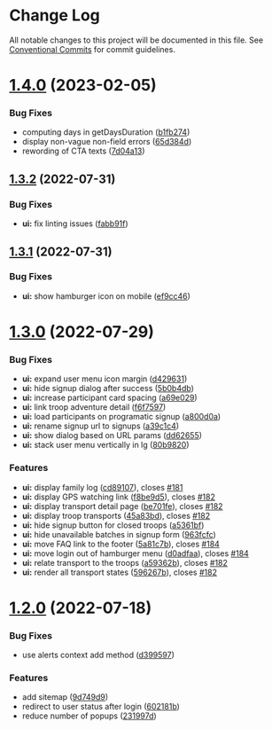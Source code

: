 # Change Log

All notable changes to this project will be documented in this file.
See [Conventional Commits](https://conventionalcommits.org) for commit guidelines.

# [1.4.0](https://github.com/fantasion/fantasion/compare/v1.3.2...v1.4.0) (2023-02-05)

### Bug Fixes

- computing days in getDaysDuration ([b1fb274](https://github.com/fantasion/fantasion/commit/b1fb2746faf0646c39bd94fe854021cf3e73b604))
- display non-vague non-field errors ([65d384d](https://github.com/fantasion/fantasion/commit/65d384dec193375c1fc573514294bade06eaef21))
- rewording of CTA texts ([7d04a13](https://github.com/fantasion/fantasion/commit/7d04a13844fcc645d26e80e5153c5164ab1fbf65))

## [1.3.2](https://github.com/fantasion/fantasion/compare/v1.3.1...v1.3.2) (2022-07-31)

### Bug Fixes

- **ui:** fix linting issues ([fabb91f](https://github.com/fantasion/fantasion/commit/fabb91f0889485f54feaa1c5171c55ff829cd2bc))

## [1.3.1](https://github.com/fantasion/fantasion/compare/v1.3.0...v1.3.1) (2022-07-31)

### Bug Fixes

- **ui:** show hamburger icon on mobile ([ef9cc46](https://github.com/fantasion/fantasion/commit/ef9cc46e148ededbcb3ae821d8695da3bb546b09))

# [1.3.0](https://github.com/fantasion/fantasion/compare/v1.2.0...v1.3.0) (2022-07-29)

### Bug Fixes

- **ui:** expand user menu icon margin ([d429631](https://github.com/fantasion/fantasion/commit/d429631267d66be0971433b96ff82c67943e6b0f))
- **ui:** hide signup dialog after success ([5b0b4db](https://github.com/fantasion/fantasion/commit/5b0b4db77406a8e7eb1099164e4b15c9144ef9c4))
- **ui:** increase participant card spacing ([a69e029](https://github.com/fantasion/fantasion/commit/a69e0298f20324f1963f86b1f9151d7139f2a1e2))
- **ui:** link troop adventure detail ([f6f7597](https://github.com/fantasion/fantasion/commit/f6f75972b26cbcfc5467eabe8a19a5732d757cce))
- **ui:** load participants on programatic signup ([a800d0a](https://github.com/fantasion/fantasion/commit/a800d0a6a5a7c01d1e499518db93f3cd44d82655))
- **ui:** rename signup url to signups ([a39c1c4](https://github.com/fantasion/fantasion/commit/a39c1c44bcd1d91ef9decc5b01e1a3ca9bf241a7))
- **ui:** show dialog based on URL params ([dd62655](https://github.com/fantasion/fantasion/commit/dd626550e6b1f508112ea182c89909fd813c2bc8))
- **ui:** stack user menu vertically in lg ([80b9820](https://github.com/fantasion/fantasion/commit/80b9820410814168f47cdeb7131f5cf6c4519510))

### Features

- **ui:** display family log ([cd89107](https://github.com/fantasion/fantasion/commit/cd891078880d32474d259dac68c8c55a9544df42)), closes [#181](https://github.com/fantasion/fantasion/issues/181)
- **ui:** display GPS watching link ([f8be9d5](https://github.com/fantasion/fantasion/commit/f8be9d582444b9004d08acf3b3a92ccf965d1ac5)), closes [#182](https://github.com/fantasion/fantasion/issues/182)
- **ui:** display transport detail page ([be701fe](https://github.com/fantasion/fantasion/commit/be701febe688550c3b21cd48cc445455e42b3073)), closes [#182](https://github.com/fantasion/fantasion/issues/182)
- **ui:** display troop transports ([45a83bd](https://github.com/fantasion/fantasion/commit/45a83bdce2fa6bb3be954911a820b33c93602b67)), closes [#182](https://github.com/fantasion/fantasion/issues/182)
- **ui:** hide signup button for closed troops ([a5361bf](https://github.com/fantasion/fantasion/commit/a5361bfc772b20ebb7ce656a86af3c4ee008562d))
- **ui:** hide unavailable batches in signup form ([963fcfc](https://github.com/fantasion/fantasion/commit/963fcfc5ff8314f458474c97b4da4bdd1370a812))
- **ui:** move FAQ link to the footer ([5a81c7b](https://github.com/fantasion/fantasion/commit/5a81c7b4a1052b12c0ef16034533eb05d3b3925f)), closes [#184](https://github.com/fantasion/fantasion/issues/184)
- **ui:** move login out of hamburger menu ([d0adfaa](https://github.com/fantasion/fantasion/commit/d0adfaa43de8e8974fb695a7ba825e7fea851d89)), closes [#184](https://github.com/fantasion/fantasion/issues/184)
- **ui:** relate transport to the troops ([a59362b](https://github.com/fantasion/fantasion/commit/a59362bf347b2b412a5eecb651986ba960ba5f4e)), closes [#182](https://github.com/fantasion/fantasion/issues/182)
- **ui:** render all transport states ([596267b](https://github.com/fantasion/fantasion/commit/596267bd7ddf898c13d5193bca1b1362989ac0b4)), closes [#182](https://github.com/fantasion/fantasion/issues/182)

# [1.2.0](https://github.com/fantasion/fantasion/compare/v1.1.1...v1.2.0) (2022-07-18)

### Bug Fixes

- use alerts context add method ([d399597](https://github.com/fantasion/fantasion/commit/d39959734a7c1021eed699b317fa0f4e8f8fa026))

### Features

- add sitemap ([9d749d9](https://github.com/fantasion/fantasion/commit/9d749d9c91371719eaee748f6b1b403a9da8771c))
- redirect to user status after login ([602181b](https://github.com/fantasion/fantasion/commit/602181b28ddaa58819519a229a98c455b7f6aa7e))
- reduce number of popups ([231997d](https://github.com/fantasion/fantasion/commit/231997d219b10bd35cc640bb8600d7f6093a3d2e))
